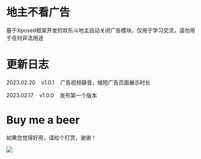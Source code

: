 # 地主不看广告

基于Xposed框架开发的欢乐斗地主自动关闭广告模块，仅用于学习交流，请勿用于任何非法用途

# 更新日志

2023.02.20&nbsp;&nbsp;&nbsp;&nbsp;v1.0.1&nbsp;&nbsp;&nbsp;&nbsp;广告视频静音，缩短广告页面展示时长

2023.02.17&nbsp;&nbsp;&nbsp;&nbsp;v1.0.0&nbsp;&nbsp;&nbsp;&nbsp;发布第一个版本

# Buy me a beer

如果您觉得好用，请给个打赏，谢谢！

![](https://gitee.com/guangzishushu/image_hosting/raw/master/pictures/alipay.jpg)